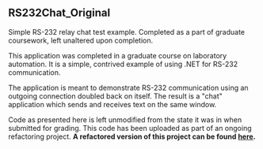 ## RS232Chat_Original
Simple RS-232 relay chat test example. Completed as a part of graduate coursework, left unaltered upon completion.

This application was completed in a graduate course on laboratory automation.
It is a simple, contrived example of using .NET for RS-232 communication.

The application is meant to demonstrate RS-232 communication using an outgoing connection doubled back on itself.
The result is a "chat" application which sends and receives text on the same window.

Code as presented here is left unmodified from the state it was in when submitted for grading.
This code has been uploaded as part of an ongoing refactoring project.
**A refactored version of this project can be found [here](https://github.com/paynerg2/RS232Chat).**
